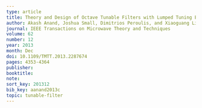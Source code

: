 ```yaml
---
type: article
title: Theory and Design of Octave Tunable Filters with Lumped Tuning Elements
author: Akash Anand, Joshua Small, Dimitrios Peroulis, and Xiaoguang Liu
journal: IEEE Transactions on Microwave Theory and Techniques
volume: 62
number: 12
year: 2013
month: Dec
doi: 10.1109/TMTT.2013.2287674
pages: 4353-4364
publisher:
booktitle:
note:
sort_key: 201312
bib_key: aanand2013c
topic: tunable-filter
---
```

